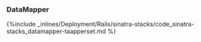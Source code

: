<!-- usedin: [ _rails/deployment] - post: -->


### DataMapper



{%include _inlines/Deployment/Rails/sinatra-stacks/code_sinatra-stacks_datamapper-taapperset.md %}




